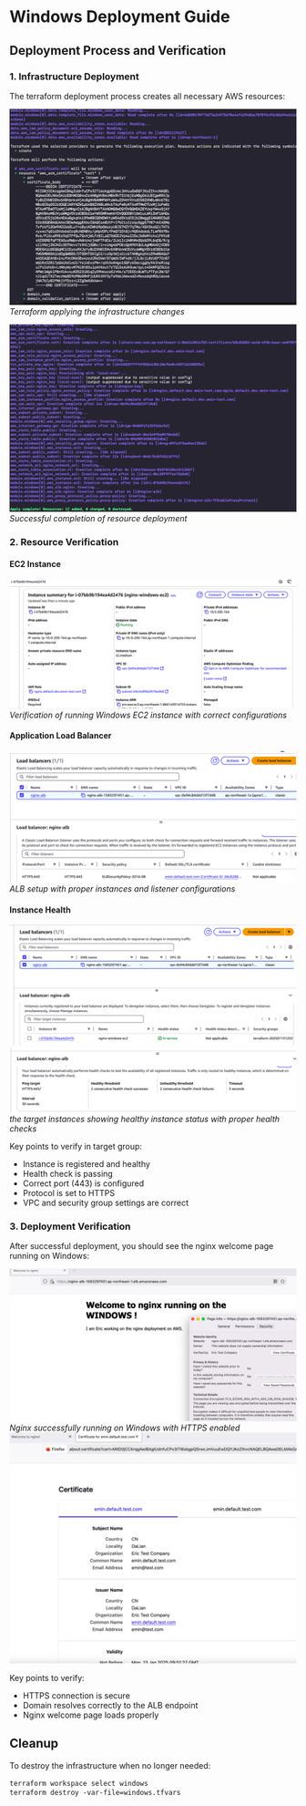 # Windows Deployment Guide

## Deployment Process and Verification

### 1. Infrastructure Deployment

The terraform deployment process creates all necessary AWS resources:

![Deployment Process](windows/deployment-run.png)
_Terraform applying the infrastructure changes_

![Deployment Complete](windows/deployment-done.png)
_Successful completion of resource deployment_

### 2. Resource Verification

#### EC2 Instance

![EC2 Dashboard](windows/ec2.png)
_Verification of running Windows EC2 instance with correct configurations_

#### Application Load Balancer

![ALB Configuration](windows/alb_listener.png)
_ALB setup with proper instances and listener configurations_

#### Instance Health

![Instance Status](windows/alb_instance.png)
![Health Check](windows/alb_healthcheck.png)
_the target instances showing healthy instance status with proper health checks_

Key points to verify in target group:

- Instance is registered and healthy
- Health check is passing
- Correct port (443) is configured
- Protocol is set to HTTPS
- VPC and security group settings are correct

### 3. Deployment Verification

After successful deployment, you should see the nginx welcome page running on Windows:

![Nginx Welcome Page](windows/web.png)
_Nginx successfully running on Windows with HTTPS enabled_
![Nginx Welcome Page Cert](windows/web_cert.png)

Key points to verify:

- HTTPS connection is secure
- Domain resolves correctly to the ALB endpoint
- Nginx welcome page loads properly

## Cleanup

To destroy the infrastructure when no longer needed:

```shell
terraform workspace select windows
terraform destroy -var-file=windows.tfvars
```
